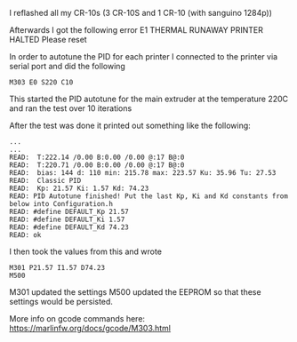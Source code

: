 I reflashed all my CR-10s (3 CR-10S and 1 CR-10 (with sanguino 1284p))

Afterwards I got the following error
E1 THERMAL RUNAWAY
PRINTER HALTED
Please reset

In order to autotune the PID for each printer I connected to the printer via serial port and did the following

```
M303 E0 S220 C10
```

This started the PID autotune for the main extruder at the temperature 220C and ran the test over 10 iterations

After the test was done it printed out something like the following:

```
...
...
READ:  T:222.14 /0.00 B:0.00 /0.00 @:17 B@:0
READ:  T:220.71 /0.00 B:0.00 /0.00 @:17 B@:0
READ:  bias: 144 d: 110 min: 215.78 max: 223.57 Ku: 35.96 Tu: 27.53
READ:  Classic PID 
READ:  Kp: 21.57 Ki: 1.57 Kd: 74.23
READ: PID Autotune finished! Put the last Kp, Ki and Kd constants from below into Configuration.h
READ: #define DEFAULT_Kp 21.57
READ: #define DEFAULT_Ki 1.57
READ: #define DEFAULT_Kd 74.23
READ: ok
```

I then took the values from this and wrote
```
M301 P21.57 I1.57 D74.23
M500
```
M301 updated the settings
M500 updated the EEPROM so that these settings would be persisted.

More info on gcode commands here: https://marlinfw.org/docs/gcode/M303.html

